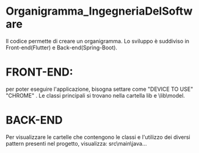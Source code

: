 # Organigramma_IngegneriaDelSoftware
Il codice permette di creare un organigramma. Lo sviluppo è suddiviso in Front-end(Flutter) e Back-end(Spring-Boot).

# FRONT-END:
per poter eseguire l'applicazione, bisogna settare come "DEVICE TO USE" "CHROME" .
Le classi principali si trovano nella cartella lib e \lib\model.

# BACK-END 
Per visualizzare le cartelle che contengono le classi e l'utilizzo dei diversi pattern presenti nel progetto, visualizza: src\main\java\... 

